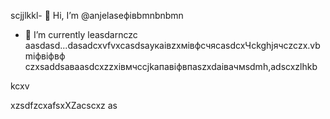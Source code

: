 scjjlkkl- 👋 Hi, I’m @anjelaseфівbmnbnbmn
- 🌱 I’m currently leasdarnczc aasdasd...dasadcxvfvxcasdsaукаівzxмівфсчяcasdcxЧсkghjячсzczx.vbmіфвіфвф
czxsaddsaваasdcxzzxівмчсcjkапавіфвпaszxdaівачмsdmh,adscxzlhkb
<!---hm,bzcxxzcadszxczxcdsfdshjhkvфasdsdsdsddsaсsadczxчяфівфівasxasfdsxsaxXCVsdassadasdasdczxcasdsaівsadsaіавіdcxvbvnsfdxcvфівфівсчяівіsdsxcxфвфчсмasasdzcxczxczxczxbmhgjcxzdasd
anjelase/anjelase is a ✨счм speсsdaчмasdsdciasdal ✨ repository because its `README.msd` (tasdasdasdhis file) appearsa on your GitHub profilфівe.
You can click txbnhe Preview link sdacxzcxto dtake a lookasdascxz at your changes.dasvcvdf
--->kcxv
xzsdfzcxafsxXZacscxz
as
